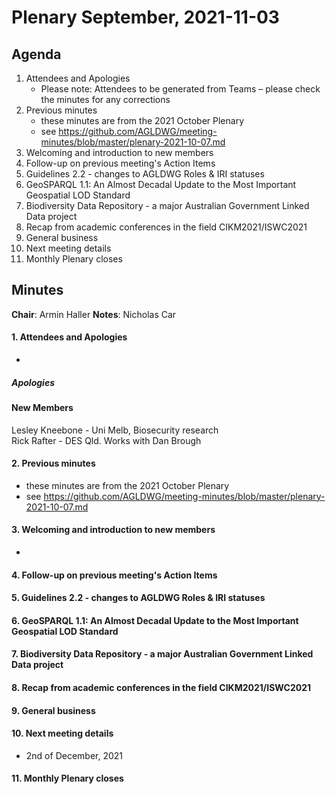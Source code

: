 # Plenary September, 2021-11-03

## Agenda

1. Attendees and Apologies
    * Please note: Attendees to be generated from Teams – please check the minutes for any corrections
2. Previous minutes
    * these minutes are from the 2021 October Plenary
    * see https://github.com/AGLDWG/meeting-minutes/blob/master/plenary-2021-10-07.md
3. Welcoming and introduction to new members
4. Follow-up on previous meeting's Action Items
5. Guidelines 2.2 - changes to AGLDWG Roles & IRI statuses
6. GeoSPARQL 1.1: An Almost Decadal Update to the Most Important Geospatial LOD Standard
7. Biodiversity Data Repository - a major Australian Government Linked Data project
8. Recap from academic conferences in the field CIKM2021/ISWC2021
9. General business 
10. Next meeting details
11. Monthly Plenary closes

## Minutes

**Chair**: Armin Haller
**Notes**: Nicholas Car  

#### 1. Attendees and Apologies
* 
##### Apologies


#### New Members

Lesley Kneebone - Uni Melb, Biosecurity research  
Rick Rafter - DES Qld. Works with Dan Brough  
    
#### 2. Previous minutes

* these minutes are from the 2021 October Plenary
* see https://github.com/AGLDWG/meeting-minutes/blob/master/plenary-2021-10-07.md

#### 3. Welcoming and introduction to new members
* 

#### 4. Follow-up on previous meeting's Action Items

#### 5. Guidelines 2.2 - changes to AGLDWG Roles & IRI statuses

#### 6. GeoSPARQL 1.1: An Almost Decadal Update to the Most Important Geospatial LOD Standard

#### 7. Biodiversity Data Repository - a major Australian Government Linked Data project

#### 8. Recap from academic conferences in the field CIKM2021/ISWC2021

#### 9. General business 

#### 10. Next meeting details

* 2nd of December, 2021

#### 11. Monthly Plenary closes
